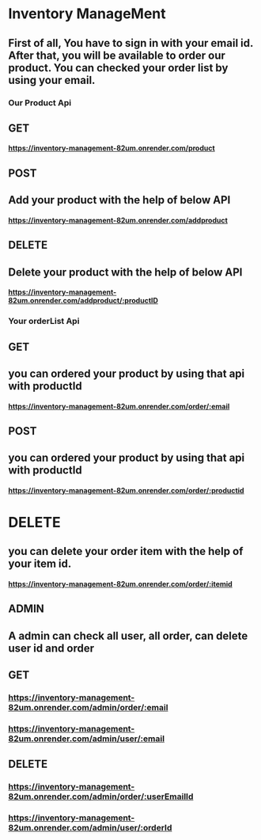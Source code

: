 # Inventory ManageMent

## First of all, You have to sign in with your email id. After that, you will be available to order our product. You can checked your order list by using your email.



### Our Product Api
## GET
#### https://inventory-management-82um.onrender.com/product

## POST
## Add your product with the help of below API
#### https://inventory-management-82um.onrender.com/addproduct

## DELETE 
## Delete your product with the help of below API
#### https://inventory-management-82um.onrender.com/addproduct/:productID


### Your orderList Api
## GET
## you can ordered your product by using that api with productId
#### https://inventory-management-82um.onrender.com/order/:email

## POST
## you can ordered your product by using that api with productId
#### https://inventory-management-82um.onrender.com/order/:productid

# DELETE
## you can delete your order item with the help of your item id.
#### https://inventory-management-82um.onrender.com/order/:itemid


## ADMIN
## A admin can check all user, all order, can delete user id and order

## GET
### https://inventory-management-82um.onrender.com/admin/order/:email
### https://inventory-management-82um.onrender.com/admin/user/:email

## DELETE
### https://inventory-management-82um.onrender.com/admin/order/:userEmailId
### https://inventory-management-82um.onrender.com/admin/user/:orderId